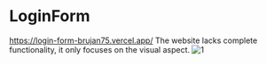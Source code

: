 # LoginForm
https://login-form-brujan75.vercel.app/
The website lacks complete functionality, it only focuses on the visual aspect.
![1](https://user-images.githubusercontent.com/114031237/203852389-2688977e-c4ba-404b-b33e-0918f721251d.PNG)
